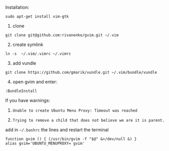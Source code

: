 Installation:

```
sudo apt-get install vim-gtk
```

1) clone
`````
git clone git@github.com:rivanenko/gvim.git ~/.vim
`````
2) create symlink
````````````
ln -s  ~/.vim/.vimrc ~/.vimrc
````````````
3) add vundle
````````
git clone https://github.com/gmarik/vundle.git ~/.vim/bundle/vundle
````````
4) open gvim and enter:
``````````
:BundleInstall
``````````

If you have warnings:

1) `Unable to create Ubuntu Menu Proxy: Timeout was reached`

2) `Trying to remove a child that does not believe we are it is parent.`

add in `~/.bashrc` the lines and restart the terminal
``````
function gvim () { (/usr/bin/gvim -f "$@" &>/dev/null &) }
alias gvim='UBUNTU_MENUPROXY= gvim'
``````

